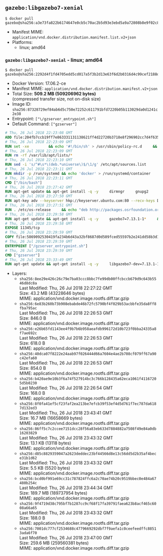 ## `gazebo:libgazebo7-xenial`

```console
$ docker pull gazebo@sha256:a3e73fa822b6174647e0cb5c70ac2b5d93e3ebd5a9a72808b8e9f02c8e48deac
```

-	Manifest MIME: `application/vnd.docker.distribution.manifest.list.v2+json`
-	Platforms:
	-	linux; amd64

### `gazebo:libgazebo7-xenial` - linux; amd64

```console
$ docker pull gazebo@sha256:2292d4f1fd4705edd5cd017a5f3b2d13e63f6d2b0316d4c99cef2188d177d4f3
```

-	Docker Version: 17.06.2-ce
-	Manifest MIME: `application/vnd.docker.distribution.manifest.v2+json`
-	Total Size: **509.2 MB (509206962 bytes)**  
	(compressed transfer size, not on-disk size)
-	Image ID: `sha256:87328729ef84ab6d5c750e72252c611791bfd7220b05b113029da0d1241c2e38`
-	Entrypoint: `["\/gzserver_entrypoint.sh"]`
-	Default Command: `["gzserver"]`

```dockerfile
# Thu, 26 Jul 2018 22:23:08 GMT
ADD file:204fb7ccb19ff7e863331131138621ff4d22720b3718e8f296902cc7d4f635b5 in / 
# Thu, 26 Jul 2018 22:23:09 GMT
RUN set -xe 		&& echo '#!/bin/sh' > /usr/sbin/policy-rc.d 	&& echo 'exit 101' >> /usr/sbin/policy-rc.d 	&& chmod +x /usr/sbin/policy-rc.d 		&& dpkg-divert --local --rename --add /sbin/initctl 	&& cp -a /usr/sbin/policy-rc.d /sbin/initctl 	&& sed -i 's/^exit.*/exit 0/' /sbin/initctl 		&& echo 'force-unsafe-io' > /etc/dpkg/dpkg.cfg.d/docker-apt-speedup 		&& echo 'DPkg::Post-Invoke { "rm -f /var/cache/apt/archives/*.deb /var/cache/apt/archives/partial/*.deb /var/cache/apt/*.bin || true"; };' > /etc/apt/apt.conf.d/docker-clean 	&& echo 'APT::Update::Post-Invoke { "rm -f /var/cache/apt/archives/*.deb /var/cache/apt/archives/partial/*.deb /var/cache/apt/*.bin || true"; };' >> /etc/apt/apt.conf.d/docker-clean 	&& echo 'Dir::Cache::pkgcache ""; Dir::Cache::srcpkgcache "";' >> /etc/apt/apt.conf.d/docker-clean 		&& echo 'Acquire::Languages "none";' > /etc/apt/apt.conf.d/docker-no-languages 		&& echo 'Acquire::GzipIndexes "true"; Acquire::CompressionTypes::Order:: "gz";' > /etc/apt/apt.conf.d/docker-gzip-indexes 		&& echo 'Apt::AutoRemove::SuggestsImportant "false";' > /etc/apt/apt.conf.d/docker-autoremove-suggests
# Thu, 26 Jul 2018 22:23:09 GMT
RUN rm -rf /var/lib/apt/lists/*
# Thu, 26 Jul 2018 22:23:10 GMT
RUN sed -i 's/^#\s*\(deb.*universe\)$/\1/g' /etc/apt/sources.list
# Thu, 26 Jul 2018 22:23:11 GMT
RUN mkdir -p /run/systemd && echo 'docker' > /run/systemd/container
# Thu, 26 Jul 2018 22:23:11 GMT
CMD ["/bin/bash"]
# Thu, 26 Jul 2018 23:27:42 GMT
RUN apt-get update && apt-get install -q -y     dirmngr     gnupg2     lsb-release     && rm -rf /var/lib/apt/lists/*
# Thu, 26 Jul 2018 23:27:50 GMT
RUN apt-key adv --keyserver hkp://keyserver.ubuntu.com:80 --recv-keys D2486D2DD83DB69272AFE98867170598AF249743
# Thu, 26 Jul 2018 23:27:51 GMT
RUN . /etc/os-release     && echo "deb http://packages.osrfoundation.org/gazebo/$ID-stable `lsb_release -sc` main" > /etc/apt/sources.list.d/gazebo-latest.list
# Thu, 26 Jul 2018 23:29:58 GMT
RUN apt-get update && apt-get install -q -y     gazebo7=7.13.1-1*     && rm -rf /var/lib/apt/lists/*
# Thu, 26 Jul 2018 23:29:58 GMT
EXPOSE 11345/tcp
# Thu, 26 Jul 2018 23:29:59 GMT
COPY file:5869092530419fa234b6d43a32bf8687d0d509fced55597b2e241dd58b3d1335 in / 
# Thu, 26 Jul 2018 23:29:59 GMT
ENTRYPOINT ["/gzserver_entrypoint.sh"]
# Thu, 26 Jul 2018 23:29:59 GMT
CMD ["gzserver"]
# Thu, 26 Jul 2018 23:33:49 GMT
RUN apt-get update && apt-get install -q -y     libgazebo7-dev=7.13.1-1*     && rm -rf /var/lib/apt/lists/*
```

-	Layers:
	-	`sha256:8ee29e426c26c79e7ba03ccc8bbc7fe99db00ffcbccb679d9c643b5546d8dc8a`  
		Last Modified: Thu, 26 Jul 2018 22:27:22 GMT  
		Size: 43.2 MB (43228646 bytes)  
		MIME: application/vnd.docker.image.rootfs.diff.tar.gzip
	-	`sha256:6e83b260b73b908ebabde46b72fc5790bf4f029b53acbbfe35da8ff8fba795ac`  
		Last Modified: Thu, 26 Jul 2018 22:26:53 GMT  
		Size: 846.0 B  
		MIME: application/vnd.docker.image.rootfs.diff.tar.gzip
	-	`sha256:e26b65fd1143ee4f9b7b6b958aeafdb996172d10b723f0bba24335a8f7ae692c`  
		Last Modified: Thu, 26 Jul 2018 22:26:53 GMT  
		Size: 618.0 B  
		MIME: application/vnd.docker.image.rootfs.diff.tar.gzip
	-	`sha256:40dca07f8222e24aab97f026444d66a7604e4ae2b708cf079ff67a90c42efa60`  
		Last Modified: Thu, 26 Jul 2018 22:26:53 GMT  
		Size: 854.0 B  
		MIME: application/vnd.docker.image.rootfs.diff.tar.gzip
	-	`sha256:b420ae9e10b3f6a74f527914bc3c766b128435a62eca1061f41167205d5b0230`  
		Last Modified: Thu, 26 Jul 2018 22:26:54 GMT  
		Size: 168.0 B  
		MIME: application/vnd.docker.image.rootfs.diff.tar.gzip
	-	`sha256:8f0fa41ef5cf23faf2ea213be7efcb39f53ef4d5d761f7ec787da6187d132ed3`  
		Last Modified: Thu, 26 Jul 2018 23:43:41 GMT  
		Size: 16.7 MB (16658669 bytes)  
		MIME: application/vnd.docker.image.rootfs.diff.tar.gzip
	-	`sha256:86ff5c7c2ccee7151dcc28f56a83eb633d7884882a7508f49e84a0db16203829`  
		Last Modified: Thu, 26 Jul 2018 23:43:32 GMT  
		Size: 13.1 KB (13118 bytes)  
		MIME: application/vnd.docker.image.rootfs.diff.tar.gzip
	-	`sha256:d85c8829359047a2623deddec23bf44566d8e13c56dd5d2b35af4bece31b1d62`  
		Last Modified: Thu, 26 Jul 2018 23:43:32 GMT  
		Size: 5.5 KB (5520 bytes)  
		MIME: application/vnd.docker.image.rootfs.diff.tar.gzip
	-	`sha256:bcd0bf991e69cc31c787824ffc6a2c70ae74b20c9519bbec0e484a67480b254c`  
		Last Modified: Thu, 26 Jul 2018 23:44:34 GMT  
		Size: 189.7 MB (189737954 bytes)  
		MIME: application/vnd.docker.image.rootfs.diff.tar.gzip
	-	`sha256:9f4719d38c795bf7b1287cc9cf68f17fa39791faea623b8acf465c6008a66a65`  
		Last Modified: Thu, 26 Jul 2018 23:43:32 GMT  
		Size: 188.0 B  
		MIME: application/vnd.docker.image.rootfs.diff.tar.gzip
	-	`sha256:7001dc777cf2534688c4779669292dbf7f9aefa1c0ceefeedffc88513ada6f70`  
		Last Modified: Thu, 26 Jul 2018 23:47:00 GMT  
		Size: 259.6 MB (259560381 bytes)  
		MIME: application/vnd.docker.image.rootfs.diff.tar.gzip
